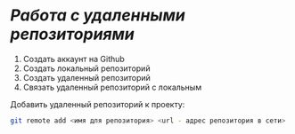 # ***Работа с удаленными репозиториями***
1. Создать аккаунт на Github
2. Создать локальный репозиторий
3. Создать удаленный репозиторий
4. Связать удаленный репозиторий с локальным

Добавить удаленный репозиторий к проекту:
```Bash
git remote add <имя для репозитория> <url - адрес репозитория в сети>
```
